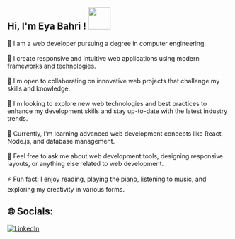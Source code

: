 <h2> Hi, I'm Eya Bahri ! <img src="https://media.giphy.com/media/mGcNjsfWAjY5AEZNw6/giphy.gif" width="50"></h2>

👋 I am a web developer pursuing a degree in computer engineering.<br><br>🌟 I create responsive and intuitive web applications using modern frameworks and technologies.<br><br>👯 I'm open to collaborating on innovative web projects that challenge my skills and knowledge.<br><br>🤔 I'm looking to explore new web technologies and best practices to enhance my development skills and stay up-to-date with the latest industry trends.<br><br>🌱 Currently, I'm learning advanced web development concepts like React, Node.js, and database management.<br><br>💬 Feel free to ask me about web development tools, designing responsive layouts, or anything else related to web development.<br><br>⚡ Fun fact: I enjoy reading, playing the piano, listening to music, and exploring my creativity in various forms.


## 🌐 Socials:
[![LinkedIn](https://img.shields.io/badge/LinkedIn-%230077B5.svg?logo=linkedin&logoColor=white)](https://linkedin.com/in/https://www.linkedin.com/in/eya-bahri-521293243/) 




